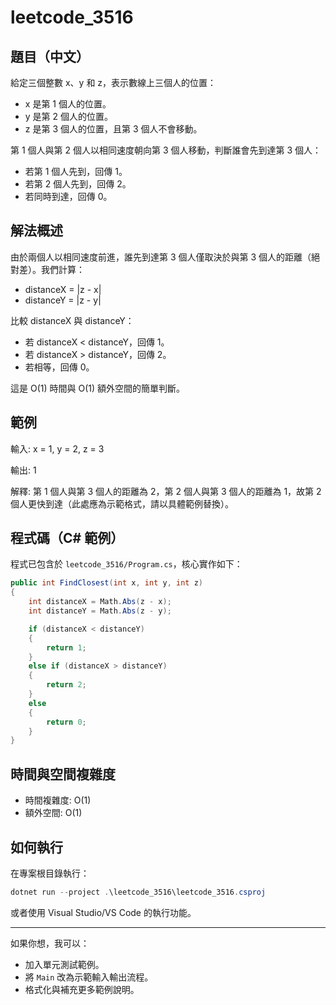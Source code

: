 # leetcode_3516

## 題目（中文）
給定三個整數 x、y 和 z，表示數線上三個人的位置：

- x 是第 1 個人的位置。
- y 是第 2 個人的位置。
- z 是第 3 個人的位置，且第 3 個人不會移動。

第 1 個人與第 2 個人以相同速度朝向第 3 個人移動，判斷誰會先到達第 3 個人：

- 若第 1 個人先到，回傳 1。
- 若第 2 個人先到，回傳 2。
- 若同時到達，回傳 0。

## 解法概述

由於兩個人以相同速度前進，誰先到達第 3 個人僅取決於與第 3 個人的距離（絕對差）。我們計算：

- distanceX = |z - x|
- distanceY = |z - y|

比較 distanceX 與 distanceY：

- 若 distanceX < distanceY，回傳 1。
- 若 distanceX > distanceY，回傳 2。
- 若相等，回傳 0。

這是 O(1) 時間與 O(1) 額外空間的簡單判斷。

## 範例

輸入: x = 1, y = 2, z = 3

輸出: 1

解釋: 第 1 個人與第 3 個人的距離為 2，第 2 個人與第 3 個人的距離為 1，故第 2 個人更快到達（此處應為示範格式，請以具體範例替換）。

## 程式碼（C# 範例）

程式已包含於 `leetcode_3516/Program.cs`，核心實作如下：

```csharp
public int FindClosest(int x, int y, int z)
{
    int distanceX = Math.Abs(z - x);
    int distanceY = Math.Abs(z - y);

    if (distanceX < distanceY)
    {
        return 1;
    }
    else if (distanceX > distanceY)
    {
        return 2;
    }
    else
    {
        return 0;
    }
}
```

## 時間與空間複雜度

- 時間複雜度: O(1)
- 額外空間: O(1)

## 如何執行

在專案根目錄執行：

```powershell
dotnet run --project .\leetcode_3516\leetcode_3516.csproj
```

或者使用 Visual Studio/VS Code 的執行功能。

---

如果你想，我可以：

- 加入單元測試範例。
- 將 `Main` 改為示範輸入輸出流程。
- 格式化與補充更多範例說明。
